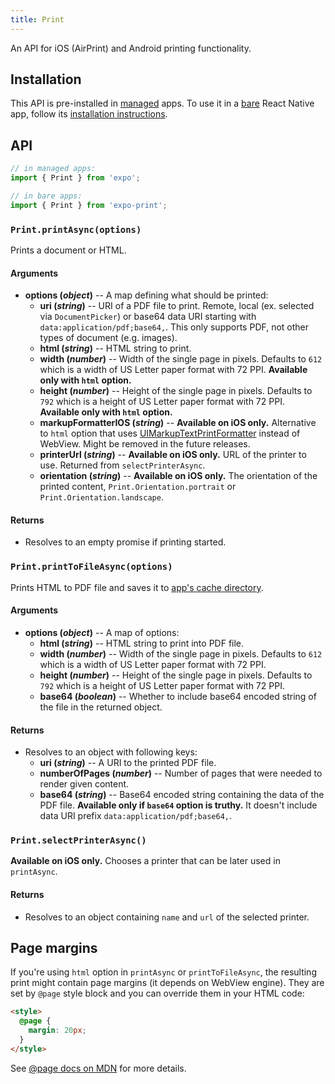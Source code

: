 ```yaml
---
title: Print
---
```


An API for iOS (AirPrint) and Android printing functionality.

## Installation

This API is pre-installed in [managed](../../introduction/managed-vs-bare/#managed-workflow) apps. To use it in a [bare](../../introduction/managed-vs-bare/#bare-workflow) React Native app, follow its [installation instructions](https://github.com/expo/expo/tree/master/packages/expo-print).

## API

```js
// in managed apps:
import { Print } from 'expo';

// in bare apps:
import { Print } from 'expo-print';
```

### `Print.printAsync(options)`

Prints a document or HTML.

#### Arguments

-   **options (_object_)** -- A map defining what should be printed:
    -   **uri (_string_)** -- URI of a PDF file to print. Remote, local (ex. selected via `DocumentPicker`) or base64 data URI starting with `data:application/pdf;base64,`. This only supports PDF, not other types of document (e.g. images).
    -   **html (_string_)** -- HTML string to print.
    -   **width (_number_)** -- Width of the single page in pixels. Defaults to `612` which is a width of US Letter paper format with 72 PPI. **Available only with `html` option.**
    -   **height (_number_)** -- Height of the single page in pixels. Defaults to `792` which is a height of US Letter paper format with 72 PPI. **Available only with `html` option.**
    -   **markupFormatterIOS (_string_)** -- **Available on iOS only.** Alternative to `html` option that uses [UIMarkupTextPrintFormatter](https://developer.apple.com/documentation/uikit/uimarkuptextprintformatter) instead of WebView. Might be removed in the future releases.
    -   **printerUrl (_string_)** -- **Available on iOS only.** URL of the printer to use. Returned from `selectPrinterAsync`.
    -   **orientation (_string_)** -- **Available on iOS only.** The orientation of the printed content, `Print.Orientation.portrait` or `Print.Orientation.landscape`.

#### Returns

-   Resolves to an empty promise if printing started.

### `Print.printToFileAsync(options)`

Prints HTML to PDF file and saves it to [app's cache directory](../filesystem/#expofilesystemcachedirectory).

#### Arguments

-   **options (_object_)** -- A map of options:
    -   **html (_string_)** -- HTML string to print into PDF file.
    -   **width (_number_)** -- Width of the single page in pixels. Defaults to `612` which is a width of US Letter paper format with 72 PPI.
    -   **height (_number_)** -- Height of the single page in pixels. Defaults to `792` which is a height of US Letter paper format with 72 PPI.
    -   **base64 (_boolean_)** -- Whether to include base64 encoded string of the file in the returned object.

#### Returns

-   Resolves to an object with following keys:
    -   **uri (_string_)** -- A URI to the printed PDF file.
    -   **numberOfPages (_number_)** -- Number of pages that were needed to render given content.
    -   **base64 (_string_)** -- Base64 encoded string containing the data of the PDF file. **Available only if `base64` option is truthy.** It doesn't include data URI prefix `data:application/pdf;base64,`.

### `Print.selectPrinterAsync()`

**Available on iOS only.** Chooses a printer that can be later used in `printAsync`.

#### Returns

-   Resolves to an object containing `name` and `url` of the selected printer.

## Page margins

If you're using `html` option in `printAsync` or `printToFileAsync`, the resulting print might contain page margins (it depends on WebView engine).
They are set by `@page` style block and you can override them in your HTML code:

```html
<style>
  @page {
    margin: 20px;
  }
</style>
```

See [@page docs on MDN](https://developer.mozilla.org/en-US/docs/Web/CSS/@page) for more details.

